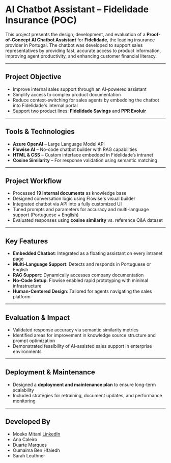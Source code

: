 # AI Chatbot Assistant – Fidelidade Insurance (POC)

This project presents the design, development, and evaluation of a **Proof-of-Concept AI Chatbot Assistant** for **Fidelidade**, the leading insurance provider in Portugal. The chatbot was developed to support sales representatives by providing fast, accurate access to product information, improving agent productivity, and enhancing customer financial literacy.

---

## Project Objective

- Improve internal sales support through an AI-powered assistant
- Simplify access to complex product documentation
- Reduce context-switching for sales agents by embedding the chatbot into Fidelidade's internal portal
- Support two product lines: **Fidelidade Savings** and **PPR Evoluir**

---

## Tools & Technologies

- **Azure OpenAI** – Large Language Model API
- **Flowise AI** – No-code chatbot builder with RAG capabilities
- **HTML & CSS** – Custom interface embedded in Fidelidade’s intranet
- **Cosine Similarity** – For response validation using semantic matching

---

## Project Workflow

- Processed **19 internal documents** as knowledge base
- Designed conversation logic using Flowise's visual builder
- Integrated chatbot via API into a fully customized UI
- Tuned prompts and parameters for accuracy and multi-language support (Portuguese + English)
- Evaluated responses using **cosine similarity** vs. reference Q&A dataset

---

## Key Features

- **Embedded Chatbot**: Integrated as a floating assistant on every intranet page
- **Multi-Language Support**: Detects and responds in Portuguese or English
- **RAG Support**: Dynamically accesses company documentation
- **No-Code Setup**: Flowise enabled rapid prototyping with minimal infrastructure
- **Human-Centered Design**: Tailored for agents navigating the sales platform

---

## Evaluation & Impact

- Validated response accuracy via semantic similarity metrics
- Identified areas for improvement in knowledge source structure and prompt optimization
- Demonstrated feasibility of AI-assisted sales support in enterprise environments

---

## Deployment & Maintenance

- Designed a **deployment and maintenance plan** to ensure long-term scalability
- Included strategies for retraining, document updates, and performance monitoring

---

## Developed By
- Moeko Mitani [LinkedIn](https://www.linkedin.com/in/moeko-mitani/)  
- Ana Caleiro
- Duarte Marques
- Oumaima Ben Hfaiedh
- Sarah Leuthner
